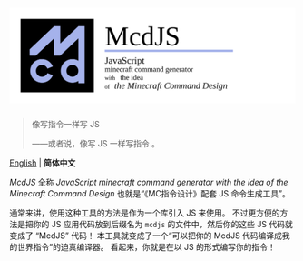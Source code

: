 # ![McdJS](https://github.com/n9gc/mcdjs/blob/HEAD/packages/mcdjs/lib/banner.svg)

> 像写指令一样写 JS
>
> ——或者说，像写 JS 一样写指令 。

[English](https://github.com/n9gc/mcdjs/blob/HEAD/packages/mcdjs/README-en.md) | **简体中文**

*McdJS* 全称 *JavaScript minecraft command generator with the idea of the Minecraft Command Design* 也就是“《MC指令设计》配套 JS 命令生成工具”。

通常来讲，使用这种工具的方法是作为一个库引入 JS 来使用。
不过更方便的方法是把你的 JS 应用代码放到后缀名为 `mcdjs` 的文件中，然后你的这些 JS 代码就变成了 “McdJS” 代码！
本工具就变成了一个“可以把你的 McdJS 代码编译成我的世界指令”的迫真编译器。
看起来，你就是在以 JS 的形式编写你的指令！
